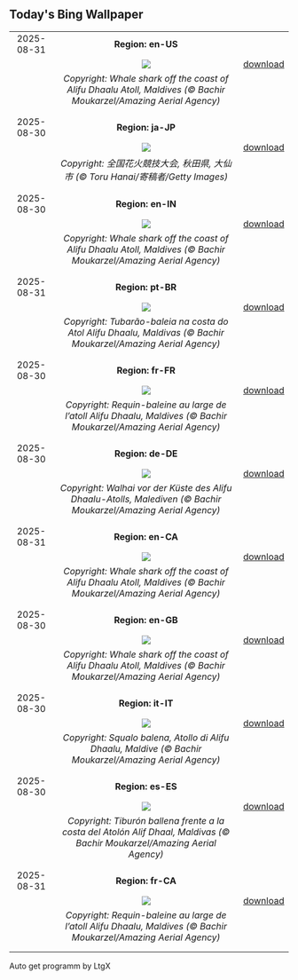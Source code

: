 ## Today's Bing Wallpaper
|      |      |      |
| :----: | :----: | :----: |
|2025-08-31|**Region: en-US**||
||![](https://www.bing.com/th?id=OHR.MaldivesWhaleShark_EN-US3819740955_UHD.jpg&pid=hp&w=1152&h=648&rs=1&c=4)| [download](https://www.bing.com/th?id=OHR.MaldivesWhaleShark_EN-US3819740955_UHD.jpg)|
||*Copyright: Whale shark off the coast of Alifu Dhaalu Atoll, Maldives (© Bachir Moukarzel/Amazing Aerial Agency)*
||
|||
|2025-08-30|**Region: ja-JP**||
||![](https://www.bing.com/th?id=OHR.OmagariFireworks2025_JA-JP5692415884_UHD.jpg&pid=hp&w=1152&h=648&rs=1&c=4)| [download](https://www.bing.com/th?id=OHR.OmagariFireworks2025_JA-JP5692415884_UHD.jpg)|
||*Copyright: 全国花火競技大会, 秋田県, 大仙市 (© Toru Hanai/寄稿者/Getty Images)*
||
|||
|2025-08-30|**Region: en-IN**||
||![](https://www.bing.com/th?id=OHR.MaldivesWhaleShark_EN-IN3643535243_UHD.jpg&pid=hp&w=1152&h=648&rs=1&c=4)| [download](https://www.bing.com/th?id=OHR.MaldivesWhaleShark_EN-IN3643535243_UHD.jpg)|
||*Copyright: Whale shark off the coast of Alifu Dhaalu Atoll, Maldives (© Bachir Moukarzel/Amazing Aerial Agency)*
||
|||
|2025-08-31|**Region: pt-BR**||
||![](https://www.bing.com/th?id=OHR.MaldivesWhaleShark_PT-BR7655648447_UHD.jpg&pid=hp&w=1152&h=648&rs=1&c=4)| [download](https://www.bing.com/th?id=OHR.MaldivesWhaleShark_PT-BR7655648447_UHD.jpg)|
||*Copyright: Tubarão-baleia na costa do Atol Alifu Dhaalu, Maldivas (© Bachir  Moukarzel/Amazing Aerial Agency)*
||
|||
|2025-08-30|**Region: fr-FR**||
||![](https://www.bing.com/th?id=OHR.MaldivesWhaleShark_FR-FR6621180531_UHD.jpg&pid=hp&w=1152&h=648&rs=1&c=4)| [download](https://www.bing.com/th?id=OHR.MaldivesWhaleShark_FR-FR6621180531_UHD.jpg)|
||*Copyright: Requin-baleine au large de l’atoll Alifu Dhaalu, Maldives (© Bachir Moukarzel/Amazing Aerial Agency)*
||
|||
|2025-08-30|**Region: de-DE**||
||![](https://www.bing.com/th?id=OHR.MaldivesWhaleShark_DE-DE5305266157_UHD.jpg&pid=hp&w=1152&h=648&rs=1&c=4)| [download](https://www.bing.com/th?id=OHR.MaldivesWhaleShark_DE-DE5305266157_UHD.jpg)|
||*Copyright: Walhai vor der Küste des Alifu Dhaalu-Atolls, Malediven (© Bachir Moukarzel/Amazing Aerial Agency)*
||
|||
|2025-08-31|**Region: en-CA**||
||![](https://www.bing.com/th?id=OHR.MaldivesWhaleShark_EN-CA2849322101_UHD.jpg&pid=hp&w=1152&h=648&rs=1&c=4)| [download](https://www.bing.com/th?id=OHR.MaldivesWhaleShark_EN-CA2849322101_UHD.jpg)|
||*Copyright: Whale shark off the coast of Alifu Dhaalu Atoll, Maldives (© Bachir Moukarzel/Amazing Aerial Agency)*
||
|||
|2025-08-30|**Region: en-GB**||
||![](https://www.bing.com/th?id=OHR.MaldivesWhaleShark_EN-GB0087739452_UHD.jpg&pid=hp&w=1152&h=648&rs=1&c=4)| [download](https://www.bing.com/th?id=OHR.MaldivesWhaleShark_EN-GB0087739452_UHD.jpg)|
||*Copyright: Whale shark off the coast of Alifu Dhaalu Atoll, Maldives (© Bachir Moukarzel/Amazing Aerial Agency)*
||
|||
|2025-08-30|**Region: it-IT**||
||![](https://www.bing.com/th?id=OHR.MaldivesWhaleShark_IT-IT0005084391_UHD.jpg&pid=hp&w=1152&h=648&rs=1&c=4)| [download](https://www.bing.com/th?id=OHR.MaldivesWhaleShark_IT-IT0005084391_UHD.jpg)|
||*Copyright: Squalo balena, Atollo di Alifu Dhaalu, Maldive (© Bachir Moukarzel/Amazing Aerial Agency)*
||
|||
|2025-08-30|**Region: es-ES**||
||![](https://www.bing.com/th?id=OHR.MaldivesWhaleShark_ES-ES8989429655_UHD.jpg&pid=hp&w=1152&h=648&rs=1&c=4)| [download](https://www.bing.com/th?id=OHR.MaldivesWhaleShark_ES-ES8989429655_UHD.jpg)|
||*Copyright: Tiburón ballena frente a la costa del Atolón Alif Dhaal, Maldivas (© Bachir Moukarzel/Amazing Aerial Agency)*
||
|||
|2025-08-31|**Region: fr-CA**||
||![](https://www.bing.com/th?id=OHR.MaldivesWhaleShark_FR-CA2035727056_UHD.jpg&pid=hp&w=1152&h=648&rs=1&c=4)| [download](https://www.bing.com/th?id=OHR.MaldivesWhaleShark_FR-CA2035727056_UHD.jpg)|
||*Copyright: Requin-baleine au large de l’atoll Alifu Dhaalu, Maldives (© Bachir Moukarzel/Amazing Aerial Agency)*
||
|||

Auto get programm by LtgX
